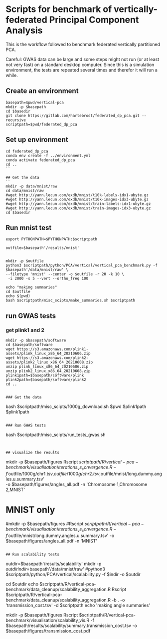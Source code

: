 # Scripts for benchmark of vertically-federated Principal Component Analysis

This is the workflow followed to benchmark federated vertically partitioned PCA. 

Careful: GWAS data can be large and some steps might not run (or at least not very fast) on a standard desktop computer. Since this is a simulation environment, the tests are repeated several times and therefor it will run a while.


## Create an environment
```
basepath=$pwd/vertical-pca
mkdir -p $basepath
cd $basedir
git clone https://gitlab.com/hartebrodt/federated_dp_pca.git --recursive
scriptpath=$pwd/federated_dp_pca
```

## Set up environment
```
cd federated_dp_pca
conda env create -f ../environment.yml
conda activate federated_dp_pca
cd ..
``

## Get the data
``
mkdir -p data/mnist/raw
cd data/mnist/raw
#wget http://yann.lecun.com/exdb/mnist/t10k-labels-idx1-ubyte.gz
#wget http://yann.lecun.com/exdb/mnist/t10k-images-idx3-ubyte.gz
#wget http://yann.lecun.com/exdb/mnist/train-labels-idx1-ubyte.gz
#wget http://yann.lecun.com/exdb/mnist/train-images-idx3-ubyte.gz
cd $basedir
```

## Run mnist test
```
export PYTHONPATH=$PYTHONPATH:$scriptpath

outfile=$basepath'/results/mnist'


mkdir -p $outfile
python3 $scriptpath/python/PCA/vertical/vertical_pca_benchmark.py -f $basepath'/data/mnist/raw' \
--filetype 'mnist' --center -o $outfile -r 20 -k 10 \
 -i 2000 -s 5 --vert --ortho_freq 100

echo "making summaries"
cd $outfile
echo $(pwd)
bash $scriptpath/misc_scipts/make_summaries.sh $scriptpath
```
## run GWAS tests
### get plink1 and 2
```
mkdir -p $basepath/software
cd $basepath/software
wget https://s3.amazonaws.com/plink1-assets/plink_linux_x86_64_20210606.zip
wget https://s3.amazonaws.com/plink2-assets/plink2_linux_x86_64_20210608.zip
unzip plink_linux_x86_64_20210606.zip
unzip plink2_linux_x86_64_20210608.zip
plink1path=$basepath/software/plink
plink2path=$basepath/software/plink2
cd ..


### Get the data
```
bash $scriptpath/misc_scipts/1000g_download.sh $pwd $plink1path $plink1path
```

### Run GWAS tests
```
bash $scriptpath/misc_scipts/run_tests_gwas.sh
```


## visualize the results
```
mkdir -p $basepath/figures
Rscript $scriptpath/R/vertical-pca-benchmark/visualisation/iterations_vs_convergence.R -f '$outfile/1000g/chr1.tsv,$outfile/1000g/chr2.tsv,$outfile/mnist/long.dummy.angles.u.summary.tsv' \
 -o $basepath/figures/angles_all.pdf -n 'Chromosome 1,Chromosome 2,MNIST'

# MNIST only
#mkdir -p $basepath/figures
#Rscript $scriptpath/R/vertical-pca-benchmark/visualisation/iterations_vs_convergence.R -f '$outfile/mnist/long.dummy.angles.u.summary.tsv' -o $basepath/figures/angles_all.pdf -n 'MNIST'

```

## Run scalability tests
```
outdir=$basepath'/results/scalability'
mkdir -p $outdir
indir=$basepath'/data/mnist/raw'
#python3 $scriptpath/python/PCA/vertical/scalability.py -f $indir -o $outdir

cd $outdir
echo $scriptpath/R/vertical-pca-benchmark/data_cleanup/scalability_aggregation.R
Rscript $scriptpath/R/vertical-pca-benchmark/data_cleanup/scalability_aggregation.R -b . -o 'transmission_cost.tsv' -d $scriptpath
echo 'making angle summaries'

mkdir -p $basepath/figures
Rscript $scriptpath/R/vertical-pca-benchmark/visualisation/scalability_vis.R -f  $basepath/results/scalability/summary.transmission_cost.tsv -o $basepath/figures/transmission_cost.pdf
```
